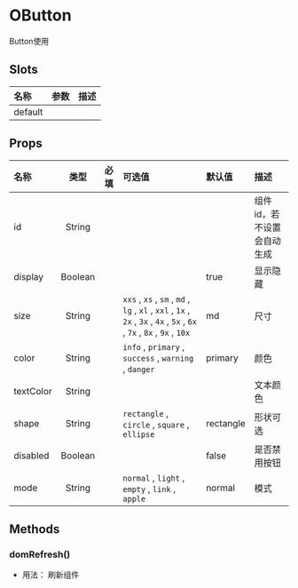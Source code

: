 # OButton

Button使用

## Slots

| 名称    | 参数 | 描述 |
| :------ | :--- | :--- |
| default |      |      |

## Props

| 名称      |   类型  | 必填 | 可选值                                                                                                                  | 默认值    | 描述                       |
| :-------- | :-----: | :--: | :---------------------------------------------------------------------------------------------------------------------- | :-------- | :------------------------- |
| id        |  String |      |                                                                                                                         |           | 组件id，若不设置会自动生成 |
| display   | Boolean |      |                                                                                                                         | true      | 显示隐藏                   |
| size      |  String |      | `xxs` , `xs` , `sm` , `md` , `lg` , `xl` , `xxl` , `1x` , `2x` , `3x` , `4x` , `5x` , `6x` , `7x` , `8x` , `9x` , `10x` | md        | 尺寸                       |
| color     |  String |      | `info` , `primary` , `success` , `warning` , `danger`                                                                   | primary   | 颜色                       |
| textColor |  String |      |                                                                                                                         |           | 文本颜色                   |
| shape     |  String |      | `rectangle` , `circle` , `square` , `ellipse`                                                                           | rectangle | 形状可选                   |
| disabled  | Boolean |      |                                                                                                                         | false     | 是否禁用按钮               |
| mode      |  String |      | `normal` , `light` , `empty` , `link` , `apple`                                                                         | normal    | 模式                       |

## Methods

### domRefresh()
- 用法： 刷新组件